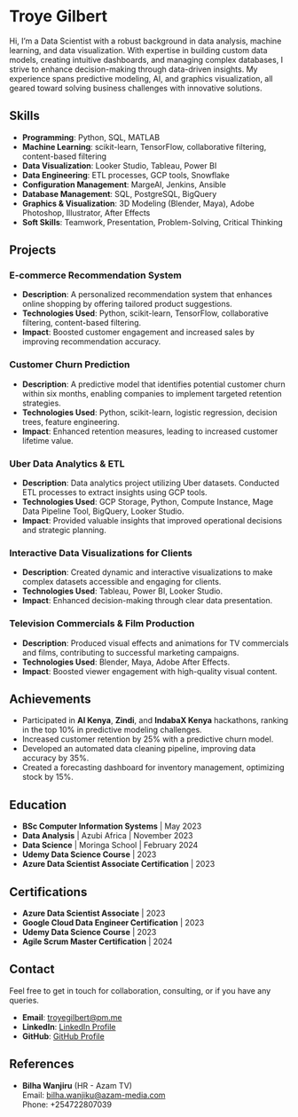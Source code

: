 # Troye Gilbert

Hi, I’m a Data Scientist with a robust background in data analysis, machine learning, and data visualization. With expertise in building custom data models, creating intuitive dashboards, and managing complex databases, I strive to enhance decision-making through data-driven insights. My experience spans predictive modeling, AI, and graphics visualization, all geared toward solving business challenges with innovative solutions.

## Skills

- **Programming**: Python, SQL, MATLAB
- **Machine Learning**: scikit-learn, TensorFlow, collaborative filtering, content-based filtering
- **Data Visualization**: Looker Studio, Tableau, Power BI
- **Data Engineering**: ETL processes, GCP tools, Snowflake
- **Configuration Management**: MargeAI, Jenkins, Ansible
- **Database Management**: SQL, PostgreSQL, BigQuery
- **Graphics & Visualization**: 3D Modeling (Blender, Maya), Adobe Photoshop, Illustrator, After Effects
- **Soft Skills**: Teamwork, Presentation, Problem-Solving, Critical Thinking

## Projects

### E-commerce Recommendation System
- **Description**: A personalized recommendation system that enhances online shopping by offering tailored product suggestions.
- **Technologies Used**: Python, scikit-learn, TensorFlow, collaborative filtering, content-based filtering.
- **Impact**: Boosted customer engagement and increased sales by improving recommendation accuracy.

### Customer Churn Prediction
- **Description**: A predictive model that identifies potential customer churn within six months, enabling companies to implement targeted retention strategies.
- **Technologies Used**: Python, scikit-learn, logistic regression, decision trees, feature engineering.
- **Impact**: Enhanced retention measures, leading to increased customer lifetime value.

### Uber Data Analytics & ETL
- **Description**: Data analytics project utilizing Uber datasets. Conducted ETL processes to extract insights using GCP tools.
- **Technologies Used**: GCP Storage, Python, Compute Instance, Mage Data Pipeline Tool, BigQuery, Looker Studio.
- **Impact**: Provided valuable insights that improved operational decisions and strategic planning.

### Interactive Data Visualizations for Clients
- **Description**: Created dynamic and interactive visualizations to make complex datasets accessible and engaging for clients.
- **Technologies Used**: Tableau, Power BI, Looker Studio.
- **Impact**: Enhanced decision-making through clear data presentation.

### Television Commercials & Film Production
- **Description**: Produced visual effects and animations for TV commercials and films, contributing to successful marketing campaigns.
- **Technologies Used**: Blender, Maya, Adobe After Effects.
- **Impact**: Boosted viewer engagement with high-quality visual content.

## Achievements
- Participated in **AI Kenya**, **Zindi**, and **IndabaX Kenya** hackathons, ranking in the top 10% in predictive modeling challenges.
- Increased customer retention by 25% with a predictive churn model.
- Developed an automated data cleaning pipeline, improving data accuracy by 35%.
- Created a forecasting dashboard for inventory management, optimizing stock by 15%.

## Education
- **BSc Computer Information Systems** | May 2023
- **Data Analysis** | Azubi Africa | November 2023
- **Data Science** | Moringa School | February 2024
- **Udemy Data Science Course** | 2023
- **Azure Data Scientist Associate Certification** | 2023

## Certifications
- **Azure Data Scientist Associate** | 2023
- **Google Cloud Data Engineer Certification** | 2023
- **Udemy Data Science Course** | 2023
- **Agile Scrum Master Certification** | 2024

## Contact
Feel free to get in touch for collaboration, consulting, or if you have any queries.

- **Email**: [troyegilbert@pm.me](mailto:troyegilbert@pm.me)
- **LinkedIn**: [LinkedIn Profile](https://www.linkedin.com/in/troyegilbert77/)
- **GitHub**: [GitHub Profile](https://github.com/franchiseBoyz)

## References
- **Bilha Wanjiru** (HR - Azam TV)  
  Email: [bilha.wanjiku@azam-media.com](mailto:bilha.wanjiku@azam-media.com)  
  Phone: +254722807039
